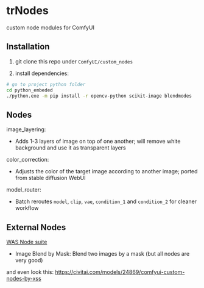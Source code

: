 
# trNodes

custom node modules for ComfyUI

## Installation

1. git clone this repo under `ComfyUI/custom_nodes`

2. install dependencies:

```bash
# go to project python folder
cd python_embeded
./python.exe -m pip install -r opencv-python scikit-image blendmodes
```

## Nodes

image_layering:
- Adds 1-3 layers of image on top of one another; will remove white background and use it as transparent layers

color_correction:
- Adjusts the color of the target image according to another image; ported from stable diffusion WebUI

model_router:
- Batch reroutes `model`, `clip`, `vae`, `condition_1` and `condition_2` for cleaner workflow

## External Nodes

[WAS Node suite](https://civitai.com/models/20793/was-node-suites-comfyui) 
- Image Blend by Mask: Blend two images by a mask (but all nodes are very good)

and even look this: https://civitai.com/models/24869/comfyui-custom-nodes-by-xss